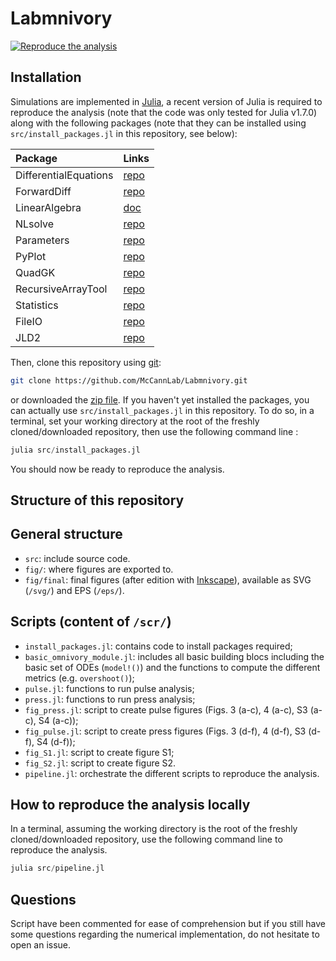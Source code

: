 # Labmnivory
[![Reproduce the analysis](https://github.com/McCannLab/Labmnivory/actions/workflows/reproduce.yaml/badge.svg)](https://github.com/McCannLab/Labmnivory/actions/workflows/reproduce.yaml)


## Installation

Simulations are implemented in [Julia](https://julialang.org/), a recent version of Julia is required to reproduce the analysis (note that the code was only tested for Julia v1.7.0) along with the following packages (note that they can be installed using `src/install_packages.jl` in this repository, see below):

|Package              | Links                                                  |
|:--------------------|:-------------------------------------------------------|
|DifferentialEquations| [repo](https://github.com/SciML/DifferentialEquations.jl)|
|ForwardDiff          | [repo](https://github.com/JuliaDiff/ForwardDiff.jl)    |
|LinearAlgebra        | [doc](https://docs.julialang.org/en/v1/stdlib/LinearAlgebra/)|
|NLsolve              | [repo](https://github.com/JuliaNLSolvers/NLsolve.jl)   |
|Parameters           | [repo](https://github.com/mauro3/Parameters.jl)        |
|PyPlot               | [repo](https://github.com/JuliaPy/PyPlot.jl)           |
|QuadGK               | [repo](https://github.com/JuliaMath/QuadGK.jl)         |
|RecursiveArrayTool   | [repo](https://github.com/SciML/RecursiveArrayTools.jl)|
|Statistics           | [repo](https://docs.julialang.org/en/v1/stdlib/Statistics/)|
|FileIO               | [repo](https://github.com/JuliaIO/FileIO.jl)           |
|JLD2                 | [repo](https://github.com/JuliaIO/JLD2.jl)             |


Then, clone this repository using [git](https://git-scm.com/):

```sh
git clone https://github.com/McCannLab/Labmnivory.git
```

or downloaded the [zip file](https://github.com/McCannLab/Labmnivory/archive/refs/heads/master.zip). If you haven't yet installed the packages, you can actually use `src/install_packages.jl` in this repository. To do so, in a terminal, set your working directory at the root of the freshly cloned/downloaded repository, then use the following command line&nbsp;:

```julia
julia src/install_packages.jl
```

You should now be ready to reproduce the analysis.


## Structure of this repository

## General structure

- `src`: include source code.
- `fig/`: where figures are exported to.
- `fig/final`: final figures (after edition with [Inkscape](https://inkscape.org/)), available as SVG (`/svg/`) and EPS (`/eps/`).


## Scripts (content of `/scr/`)

- `install_packages.jl`: contains code to install packages required;
- `basic_omnivory_module.jl`: includes all basic building blocs including the basic set of ODEs (`model!()`) and the functions to compute the different metrics (e.g. `overshoot()`);
- `pulse.jl`: functions to run pulse analysis;
- `press.jl`: functions to run press analysis;
- `fig_press.jl`: script to create pulse figures (Figs. 3 (a-c), 4 (a-c), S3 (a-c), S4 (a-c));
- `fig_pulse.jl`: script to create press figures (Figs. 3 (d-f), 4 (d-f), S3 (d-f), S4 (d-f));
- `fig_S1.jl`: script to create figure S1;
- `fig_S2.jl`: script to create figure S2.
- `pipeline.jl`: orchestrate the different scripts to reproduce the analysis.


## How to reproduce the analysis locally

In a terminal, assuming the working directory is the root of the freshly cloned/downloaded repository, use the following command line to reproduce the analysis.

```julia
julia src/pipeline.jl
```



## Questions 

Script have been commented for ease of comprehension but if you still have some questions regarding the numerical implementation, do not hesitate to open an issue.

